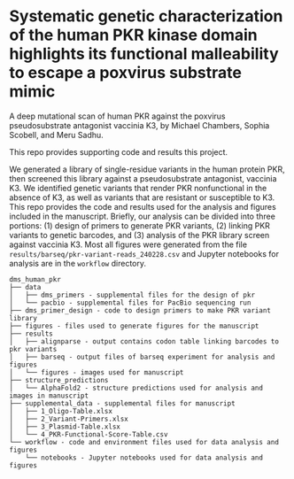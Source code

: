 # Systematic genetic characterization of the human PKR kinase domain highlights its functional malleability to escape a poxvirus substrate mimic

A deep mutational scan of human PKR against the poxvirus pseudosubstrate antagonist vaccinia K3, by Michael Chambers, Sophia Scobell, and Meru Sadhu.

This repo provides supporting code and results this project.

We generated a library of single-residue variants in the human protein PKR, then screened this library against a pseudosubstrate antagonist, vaccinia K3.  We identified genetic variants that render PKR nonfunctional in the absence of K3, as well as variants that are resistant or susceptible to K3.  This repo provides the code and results used for the analysis and figures included in the manuscript.  Briefly, our analysis can be divided into three portions: (1) design of primers to generate PKR variants, (2) linking PKR variants to genetic barcodes, and (3) analysis of the PKR library screen against vaccinia K3.  Most all figures were generated from the file `results/barseq/pkr-variant-reads_240228.csv` and Jupyter notebooks for analysis are in the `workflow` directory.  

```
dms_human_pkr
├── data
│   ├── dms_primers - supplemental files for the design of pkr 
│   └── pacbio - supplemental files for PacBio sequencing run
├── dms_primer_design - code to design primers to make PKR variant library
├── figures - files used to generate figures for the manuscript
├── results
│   ├── alignparse - output contains codon table linking barcodes to pkr variants
│   ├── barseq - output files of barseq experiment for analysis and figures
│   └── figures - images used for manuscript
├── structure_predictions
│   └── AlphaFold2 - structure predictions used for analysis and images in manuscript
├── supplemental_data - supplemental files for manuscript
│   ├── 1_Oligo-Table.xlsx
│   ├── 2_Variant-Primers.xlsx
│   ├── 3_Plasmid-Table.xlsx
│   └── 4_PKR-Functional-Score-Table.csv
└── workflow - code and environment files used for data analysis and figures
    └── notebooks - Jupyter notebooks used for data analysis and figures
```
